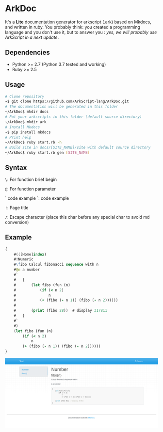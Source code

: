 # ArkDoc

It's a **Lite** documentation generator for arkscript (.ark) based on Mkdocs, and written in ruby. You probably think: you created a programming language and you don't use it, but to answer you : _yes, we will probably use ArkScript in a next update_.


## Dependencies

* Python >= 2.7 (Python 3.7 tested and working)
* Ruby >= 2.5

## Usage

```bash
# Clone repository
~$ git clone https://github.com/ArkScript-lang/ArkDoc.git
# The documentation will be generated in this folder
~/ArkDoc$ mkdir docs
# Put your arkscripts in this folder (default source directory)
~/ArkDoc$ mkdir ark
# Install Mkdocs
~$ pip install mkdocs
# Print help
~/ArkDoc$ ruby start.rb -h
# Build site in docs/[SITE_NAME]/site with default source directory
~/ArkDoc$ ruby start.rb gen [SITE_NAME]
```

## Syntax

`\`: For function brief begin

`@`: For function parameter

\` code example \`: code example

`!`: Page title

`/`: Escape character (place this char before any special char to avoid md conversion)

## Example
```clojure
{
	#(([Home]index)
	#!Numeric
	#\fibo Calcul fibonacci sequence with n
	#@n a number
	#`
	#	{
	#		(let fibo (fun (n)
	#			(if (< n 2)
	#				n
	#			(+ (fibo (- n 1)) (fibo (- n 2))))))
	#
	#		(print (fibo 28))  # display 317811
	#	}
	#`
	#)
	(let fibo (fun (n)
		(if (< n 2)
			n
		(+ (fibo (- n 1)) (fibo (- n 2))))))
}
```
![basic mode](./images/example.png)